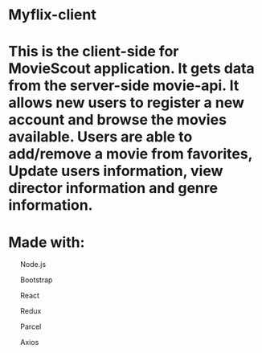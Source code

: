 <H1>Myflix-client<H1>

<p>This is the client-side for MovieScout application. It gets data from the server-side movie-api. It allows new users to register a new account and browse the movies available. Users are able to add/remove a movie from favorites, Update users information, view director information and genre information.</p>

<H1>Made with:</H1>
<ul>Node.js</ul>
<ul>Bootstrap</ul>
<ul>React</ul>
<ul>Redux</ul>
<ul>Parcel</ul>
<ul>Axios</ul>
